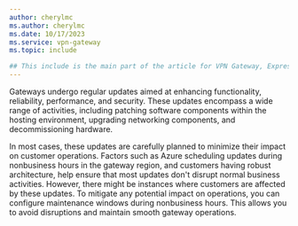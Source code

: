 ```yaml
---
author: cherylmc
ms.author: cherylmc
ms.date: 10/17/2023
ms.service: vpn-gateway
ms.topic: include

## This include is the main part of the article for VPN Gateway, ExpressRoute, and Virtual WAN. If you have changes to make to this include, verify that they apply in context for all 3 services. If not, go to the article page for the specific service and add the information as a separate section there.
---
```


Gateways undergo regular updates aimed at enhancing functionality, reliability, performance, and security. These updates encompass a wide range of activities, including patching software components within the hosting environment, upgrading networking components, and decommissioning hardware.

In most cases, these updates are carefully planned to minimize their impact on customer operations. Factors such as Azure scheduling updates during nonbusiness hours in the gateway region, and customers having robust architecture, help ensure that most updates don't disrupt normal business activities. However, there might be instances where customers are affected by these updates. To mitigate any potential impact on operations, you can configure maintenance windows during nonbusiness hours. This allows you to avoid disruptions and maintain smooth gateway operations.